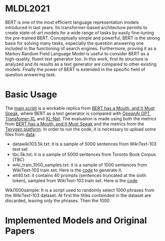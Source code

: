 # MLDL2021

BERT is one of the most efficient language representation models introduced in last years. Its transformer-based architecture permits to create state-of-art models for a wide range of tasks by easily fine-tuning the pre-trained BERT.
Conceptually simple and powerful, BERT is the strong basis for solving many tasks, especially the question answering one included in the functioning of search engines. Furthermore, proving it as a Markov Random Field Language Model is useful to consider BERT as a high-quality, fluent text generator too. In this work, first its structure is analyzed and its results as a text generator are compared to other existing models. Finally the power of BERT is extended in the specific field of question answering task.

# Basic Usage

The [main script](https://github.com/annalisad98/MLDL2021/blob/main/MLDLproject.ipynb) is a workable replica from [BERT has a Mouth, and It Must Speak](https://github.com/nyu-dl/bert-gen), where BERT as a text generator is compared with [OpeanAi GPT](https://github.com/huggingface/pytorch-openai-transformer-lm/tree/d848a49f718b75287e1bd0364803c41c6b1deef5), [Transfomer-XL](https://github.com/huggingface/transformers/tree/master/src/transformers/models/transfo_xl) and [XL-Net](https://github.com/huggingface/transformers/tree/master/src/transformers/models/xlnet). The evaluation is made using both the metrics from [BERT has a Mouth, and It Must Speak](https://github.com/nyu-dl/bert-gen) and the metrics from the [Texygen platform](https://github.com/geek-ai/Texygen).
In order to run the code, it is necessary to upload some files from [data](https://github.com/annalisad98/MLDL2021/tree/main/data):         
* datawiki103.5k.txt: it is a sample of 5000 sentences from WikiText-103 test set
* tbc.5k.txt: it is a sample of 5000 sentences from Toronto Book Corpus (TBC)
* wiki_train_1000_samples.txt: it is a sample of 1000 sentences from WikiText-103 train set. Here is the [code](https://github.com/annalisad98/MLDL2021/blob/main/file_gen/wiki1000sample.ipynb) to generate it.
* wt40.txt: it contains 40 prompts (sentences truncated at the sixth token), sampled from WikiText-103 train set. Here is the [code](https://github.com/annalisad98/MLDL2021/blob/main/file_gen/wiki40prompts.ipynb)



Wiki1000sample:
It is a script used to randomly select 1000 phrases from the WikiText-103 dataset. 
At first the titles conteinded in the dataset are discarded, leaving only the phrases. Then the 1000 

# Implemented Models and Original Papers
